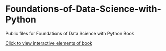 # Foundations-of-Data-Science-with-Python
Public files for Foundations of Data Science with Python Book

[Click to view interactive elements of book](https://jmshea.github.io/Foundations-of-Data-Science-with-Python)

